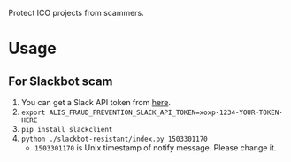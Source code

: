 Protect ICO projects from scammers.

# Usage

## For Slackbot scam
1. You can get a Slack API token from [here](https://api.slack.com/custom-integrations/legacy-tokens). 
1. `export ALIS_FRAUD_PREVENTION_SLACK_API_TOKEN=xoxp-1234-YOUR-TOKEN-HERE` 
1. `pip install slackclient` 
1. `python ./slackbot-resistant/index.py 1503301170`
    - `1503301170` is Unix timestamp of notify message. Please change it.
